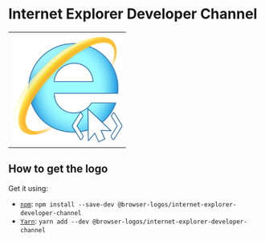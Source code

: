 Internet Explorer Developer Channel
===================================

<!-- markdownlint-disable line-length no-inline-html -->
<table>
    <tr height=230>
        <td>
            <a href="https://github.com/alrra/browser-logos/tree/91d5d890c8d945d75edd558ad5967114da2fc653/src/archive/internet-explorer-developer-channel">
                <img width=220 src="https://raw.githubusercontent.com/alrra/browser-logos/91d5d890c8d945d75edd558ad5967114da2fc653/src/archive/internet-explorer-developer-channel/internet-explorer-developer-channel.svg?sanitize=true" alt="Internet Explorer Developer Channel browser logo">
            </a>
        </td>
    </tr>
</table>
<!-- markdownlint-enable line-length no-inline-html -->

How to get the logo
-------------------

Get it using:

* [`npm`][npm]: `npm install --save-dev @browser-logos/internet-explorer-developer-channel`
* [`Yarn`][yarn]: `yarn add --dev @browser-logos/internet-explorer-developer-channel`

<!-- Link labels: -->

[npm]: https://www.npmjs.com/
[yarn]: https://yarnpkg.com/
